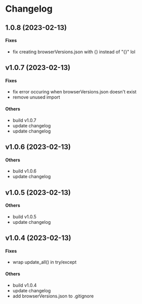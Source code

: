 # Changelog

## 1.0.8 (2023-02-13)

#### Fixes

* fix creating browserVersions.json with {} instead of "{}" lol


## v1.0.7 (2023-02-13)

#### Fixes

* fix error occuring when browserVersions.json doesn't exist
* remove unused import
#### Others

* build v1.0.7
* update changelog
* update changelog


## v1.0.6 (2023-02-13)

#### Others

* build v1.0.6
* update changelog


## v1.0.5 (2023-02-13)

#### Others

* build v1.0.5
* update changelog


## v1.0.4 (2023-02-13)

#### Fixes

* wrap update_all() in try/except
#### Others

* build v1.0.4
* update changelog
* add browserVersions.json to .gitignore